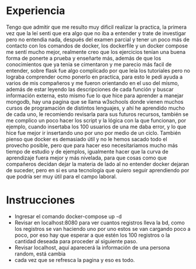 # Experiencia
Tengo que admitir que me resulto muy dificil realizar la practica, la primera vez que
la leí senti que era algo que no iba a entender y trate de investigar pero no entendia
nada, después del examen parcial y tener un poco más de contacto con los comandos
de docker, los dockerfile y un docker compose me sentí mucho mejor, realmente creo
que los ejercicios tenían una buena forma de ponerte a prueba y enseñarte más, además
de que los conocimientos que ya tenia se cimentaron y me parecio más facil de 
entender, sobre flask fue algo complicado por que leía los tutoriales pero no lograba
comprender ocmo ponerlo en practica, para esto le pedi ayuda a varios de mis compañeros
y me fueron orientando en el uso del mismo, además de estar leyendo las descripciones de cada función y buscar información externa, esto mismo fue lo que hice para aprender
a manejar mongodb, hay una pagina que se llama w3schools donde vienen muchos cursos de
programación de distintos lenguajes, y ahí he aprendido mucho de cada uno, le recomiendo
revisarla para sus futuros recursos, también se me complico un poco hacer los script
y la lógica con la que funcionan, por ejemplo, cuando insertaba los 100 usuarios de una
me daba error, y lo que hice fue mejor ir insertando uno por uno por medio de un ciclo. También pienso que docker es demasiado útil y no le hemos sacado todo el provecho
posible, pero que para hacer eso necesitariamos mucho más tiempo de estudio y de ejemplos, igualmente hacer que la curva de aprendizaje fuera mejor y más nivelada,
para que cosas como que compañeros decidan dejar la materia de lado al no entender
docker dejaran de suceder, pero en si es una tecnología que quiero seguir aprendiendo
por que podría ser muy útil para el campo laboral.

# Instrucciones
 - Ingresar el comando docker-compose up -d
 - Revisar en localhost:8080 para ver cuantos registros lleva la bd, como los 
 registros se van haciendo uno por uno estos se van cargando poco a poco, por eso
hay que esperar a que estén los 100 registros o la cantidad deseada para proceder
al siguiente paso.
- Revisar localhost, aquí aparecerá la información de una persona random, está cambia
- cada vez que se refresca la pagina y eso es todo.